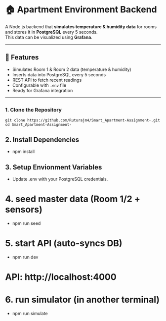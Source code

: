 # 🏠 Apartment Environment Backend

A Node.js backend that **simulates temperature & humidity data** for rooms and stores it in **PostgreSQL** every 5 seconds.  
This data can be visualized using **Grafana**.

---

## 🚀 Features
- Simulates Room 1 & Room 2 data (temperature & humidity)
- Inserts data into PostgreSQL every 5 seconds
- REST API to fetch recent readings
- Configurable with `.env` file
- Ready for Grafana integration

---

##

### 1. Clone the Repository
```
git clone https://github.com/Ruturajm4/Smart_Apartment-Assignment-.git
cd Smart_Apartment-Assignment-

```
## 2. Install Dependencies

- npm install

## 3. Setup Envionment Variables

- Update .env with your PostgreSQL credentials.

# 4. seed master data (Room 1/2 + sensors)
- npm run seed

# 5. start API (auto-syncs DB)
- npm run dev
# API: http://localhost:4000

# 6. run simulator (in another terminal)
- npm run simulate




